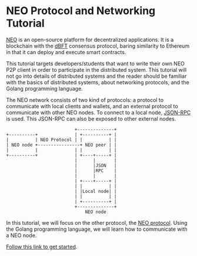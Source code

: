# NEO Protocol and Networking Tutorial

[NEO](https://neo.org/) is an open-source platform for decentralized applications. It is a blockchain with the [dBFT](https://docs.neo.org/en-us/basic/consensus/consensus.html) consensus protocol, baring similarity to Ethereum in that it can deploy and execute smart contracts.

This tutorial targets developers/students that want to write their own NEO P2P client in order to participate in the distributed system. This tutorial will not go into details of distributed systems and the reader should be familiar with the basics of distributed systems, about networking protocols, and the Golang programming language.

The NEO network consists of two kind of protocols: a protocol to communicate with local clients and wallets, and an external protocol to communicate with other NEO nodes. To connect to a local node, [JSON-RPC](https://www.jsonrpc.org/) is used. This JSON-RPC can also be exposed to other external nodes.

```
                          +--------------+
+----------+              | +----------+ |
|          | NEO Protocol | |          | |
| NEO node +----------------+ NEO peer | |
|          |              | |          | |
+----------+              | +----+-----+ |
                          |      |       |
                          |      |JSON   |
                          |      |RPC    |
                          |      |       |
                          | +----+-----+ |
                          | |          | |
                          | |Local node| |
                          | |          | |
                          | +----------+ |
                          +--------------+
                              NEO node
```
In this tutorial, we will focus on the other protocol, the [NEO protocol](https://docs.neo.org/en-us/network/network-protocol.html). Using the Golang programming language, we will learn how to communicate with a NEO node. 

[Follow this link to get started](2-Developing_a_NEO_ping_using_Golang.md).
